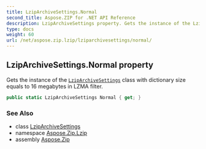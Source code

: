 ```yaml
---
title: LzipArchiveSettings.Normal
second_title: Aspose.ZIP for .NET API Reference
description: LzipArchiveSettings property. Gets the instance of the LzipArchiveSettings class with dictionary size equals to 16 megabytes in LZMA filter
type: docs
weight: 60
url: /net/aspose.zip.lzip/lziparchivesettings/normal/
---
```

## LzipArchiveSettings.Normal property

Gets the instance of the [`LzipArchiveSettings`](../) class with dictionary size equals to 16 megabytes in LZMA filter.

```csharp
public static LzipArchiveSettings Normal { get; }
```

### See Also

* class [LzipArchiveSettings](../)
* namespace [Aspose.Zip.Lzip](../../lziparchivesettings/)
* assembly [Aspose.Zip](../../../)


